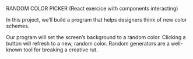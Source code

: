 RANDOM COLOR PICKER (React exercice with components interacting)

In this project, we’ll build a program that helps designers think of new color schemes.

Our program will set the screen’s background to a random color. 
Clicking a button will refresh to a new, random color. Random generators are a well-known tool for breaking a creative rut.
